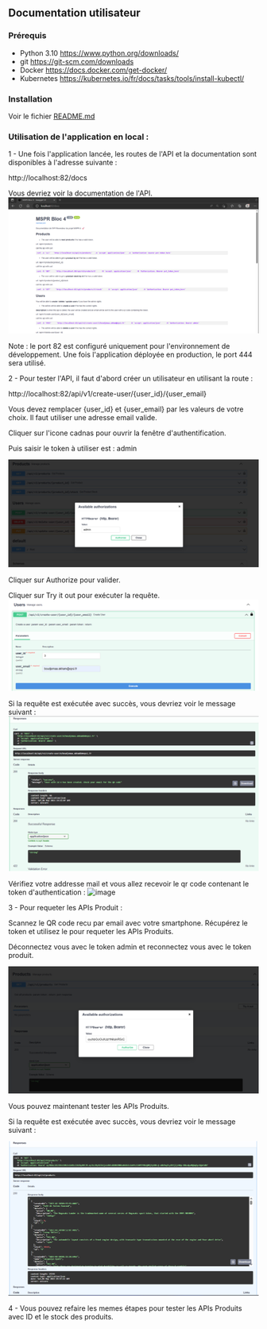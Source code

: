 ## Documentation utilisateur

### Prérequis

- Python 3.10    https://www.python.org/downloads/
- git            https://git-scm.com/downloads
- Docker         https://docs.docker.com/get-docker/
- Kubernetes     https://kubernetes.io/fr/docs/tasks/tools/install-kubectl/

### Installation

Voir le fichier [README.md](../README.md)

### Utilisation de l'application en local :

1 - Une fois l'application lancée, les routes de l'API et la documentation sont disponibles à l'adresse suivante :

http://localhost:82/docs

Vous devriez voir la documentation de l'API.
![img.png](imgs/img.png)

Note : le port 82 est configuré uniquement pour l'environnement de développement. Une fois l'application déployée en
production, le port 444 sera utilisé.

2 - Pour tester l'API, il faut d'abord créer un utilisateur en utilisant la route :

http://localhost:82/api/v1/create-user/{user_id}/{user_email}

Vous devez remplacer {user_id} et {user_email} par les valeurs de votre choix. Il faut utiliser une adresse email
valide.

Cliquer sur l'icone cadnas pour ouvrir la fenêtre d'authentification.

Puis saisir le token à utiliser est : admin

![img.png](imgs/img1.png)

Cliquer sur Authorize pour valider.

Cliquer sur Try it out pour exécuter la requête.
![img.png](imgs/img2.png)

Si la requête est exécutée avec succès, vous devriez voir le message suivant :
![img.png](imgs/img3.png)

Vérifiez votre addresse mail et vous allez recevoir le qr code contenant le token d'authentication :
![image](https://github.com/BoudjemaaAKHAM/MSPR_Bloc_4_API_Revendeur/assets/51098568/76990c5e-c52a-4716-aeeb-550b37709bf1)

3 - Pour requeter les APIs Produit :

Scannez le QR code recu par email avec votre smartphone. Récupérez le token et utilisez le pour requeter les APIs
Produits.

Déconnectez vous avec le token admin et reconnectez vous avec le token produit.

![img.png](imgs/img4.png)

Vous pouvez maintenant tester les APIs Produits.

Si la requête est exécutée avec succès, vous devriez voir le message suivant :

![img.png](imgs/img5.png)

4 - Vous pouvez refaire les memes étapes pour tester les APIs Produits avec ID et le stock des produits.

